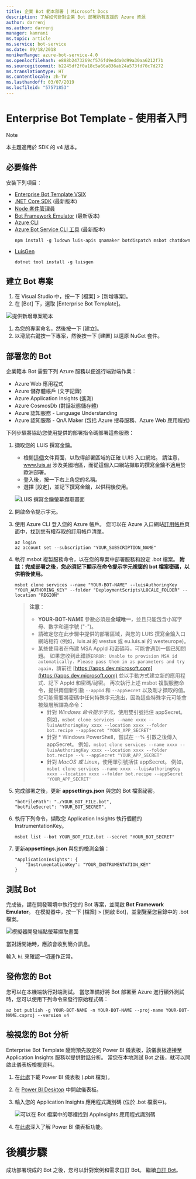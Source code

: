 ```yaml
---
title: 企業 Bot 範本部署 | Microsoft Docs
description: 了解如何針對企業 Bot 部署所有支援的 Azure 資源
author: darrenj
ms.author: darrenj
manager: kamrani
ms.topic: article
ms.service: bot-service
ms.date: 09/18/2018
monikerRange: azure-bot-service-4.0
ms.openlocfilehash: e888b2473269cf576fd9edda0d99a30aa6212f7b
ms.sourcegitcommit: b2245df2f0a18c5a66a836ab24a573fd70c7d272
ms.translationtype: HT
ms.contentlocale: zh-TW
ms.lasthandoff: 03/07/2019
ms.locfileid: "57571853"
---
```

# <a name="enterprise-bot-template---getting-started"></a>Enterprise Bot Template - 使用者入門

> [!NOTE]
> 本主題適用於 SDK 的 v4 版本。 

## <a name="prerequisites"></a>必要條件

安裝下列項目：
- [Enterprise Bot Template VSIX](https://marketplace.visualstudio.com/items?itemName=BotBuilder.botbuilderv4enterprise)
- [.NET Core SDK](https://www.microsoft.com/net/download) (最新版本)
- [Node 套件管理員](https://nodejs.org/en/)
- [Bot Framework Emulator](https://docs.microsoft.com/en-us/azure/bot-service/bot-service-debug-emulator?view=azure-bot-service-4.0) (最新版本)
- [Azure CLI](https://docs.microsoft.com/en-us/cli/azure/install-azure-cli?view=azure-cli-latest)
- [Azure Bot Service CLI 工具](https://github.com/Microsoft/botbuilder-tools) (最新版本)
    ```shell
    npm install -g ludown luis-apis qnamaker botdispatch msbot chatdown
    ```
- [LuisGen](https://github.com/Microsoft/botbuilder-tools/blob/master/packages/LUISGen/src/npm/readme.md)
    ```shell
    dotnet tool install -g luisgen
    ```

## <a name="create-your-bot-project"></a>建立 Bot 專案
1. 在 Visual Studio 中，按一下 [檔案] > [新增專案]。
1. 在 [Bot] 下，選取 [Enterprise Bot Template]。

![提供新增專案範本](media/enterprise-template/new_project.jpg)

1. 為您的專案命名，然後按一下 [建立]。
1. 以滑鼠右鍵按一下專案，然後按一下 [建置] 以還原 NuGet 套件。

## <a name="deploy-your-bot"></a>部署您的 Bot

企業範本 Bot 需要下列 Azure 服務以便進行端對端作業：
- Azure Web 應用程式
- Azure 儲存體帳戶 (文字記錄)
- Azure Application Insights (遙測)
- Azure CosmosDb (對話狀態儲存體)
- Azure 認知服務 - Language Understanding
- Azure 認知服務 - QnA Maker (包括 Azure 搜尋服務、Azure Web 應用程式)

下列步驟將協助您使用提供的部署指令碼部署這些服務：

1. 擷取您的 LUIS 撰寫金鑰。
   - 檢閱[這個](https://docs.microsoft.com/en-us/azure/cognitive-services/luis/luis-reference-regions)文件頁面，以取得部署區域的正確 LUIS 入口網站。 請注意， www.luis.ai 涉及美國地區，而從這個入口網站擷取的撰寫金鑰不適用於歐洲部署。
   - 登入後，按一下右上角您的名稱。
   - 選擇 [設定]，並記下撰寫金鑰，以供稍後使用。
    
    ![LUIS 撰寫金鑰螢幕擷取畫面](./media/enterprise-template/luis_authoring_key.jpg)

1. 開啟命令提示字元。
1. 使用 Azure CLI 登入您的 Azure 帳戶。 您可以在 Azure 入口網站[訂用帳戶](https://ms.portal.azure.com/#blade/Microsoft_Azure_Billing/SubscriptionsBlade)頁面中，找到您有權存取的訂用帳戶清單。
    ```shell
    az login
    az account set --subscription "YOUR_SUBSCRIPTION_NAME"
    ```

1. 執行 msbot 複製服務命令，以在您的專案中部署服務和設定 .bot 檔案。 **附註：完成部署之後，您必須記下顯示在命令提示字元視窗的 bot 檔案密碼，以供稍後使用。**

    ```shell
    msbot clone services --name "YOUR-BOT-NAME" --luisAuthoringKey "YOUR_AUTHORING_KEY" --folder "DeploymentScripts\LOCALE_FOLDER" --location "REGION"
    ```

    > **注意**：
    >- **YOUR-BOT-NAME** 參數必須是**全域唯一**，並且只能包含小寫字母、數字和連字號 ("-")。
    >- 請確定您在此步驟中提供的部署區域，與您的 LUIS 撰寫金鑰入口網站相符 (例如，luis.ai 的 westus 或 eu.luis.ai 的 westeurope)。
    >- 某些使用者在佈建 MSA AppId 和密碼時，可能會遇到一個已知問題。 如果您收到此錯誤`ERROR: Unable to provision MSA id automatically. Please pass them in as parameters and try again`，請前往 [https://apps.dev.microsoft.com](https://apps.dev.microsoft.com) 並以手動方式建立新的應用程式、記下 AppId 和密碼/祕密。 再次執行上述 msbot 複製服務命令，提供兩個新引數 `--appId` 和 `--appSecret` 以及剛才擷取的值。 您可能需要將密碼中任何特殊字元逸出，因為這些特殊字元可能會被殼層解譯為命令：
    >   - 針對 *Windows 命令提示字元*，使用雙引號括住 appSecret。 例如，`msbot clone services --name xxxx --luisAuthoringKey xxxx --location xxxx --folder bot.recipe --appSecret "YOUR_APP_SECRET"`
    >   - 針對 * Windows PowerShell，嘗試在 --% 引數之後傳入 appSecret。 例如，`msbot clone services --name xxxx --luisAuthoringKey xxxx --location xxxx --folder bot.recipe --% --appSecret "YOUR_APP_SECRET"`
    >   - 針對 *MacOS 或 Linux*，使用單引號括住 appSecret。 例如，`msbot clone services --name xxxx --luisAuthoringKey xxxx --location xxxx --folder bot.recipe --appSecret 'YOUR_APP_SECRET'`

1. 完成部署之後，更新 **appsettings.json** 與您的 Bot 檔案祕密。 
    
    ```
    "botFilePath": "./YOUR_BOT_FILE.bot",
    "botFileSecret": "YOUR_BOT_SECRET",
    ```
1. 執行下列命令，擷取您 Application Insights 執行個體的 InstrumentationKey。
    ```
    msbot list --bot YOUR_BOT_FILE.bot --secret "YOUR_BOT_SECRET"
    ```

1. 更新**appsettings.json** 與您的檢測金鑰：

    ```
    "ApplicationInsights": {
        "InstrumentationKey": "YOUR_INSTRUMENTATION_KEY"
    }
    ```

## <a name="test-your-bot"></a>測試 Bot

完成後，請在開發環境中執行您的 Bot 專案，並開啟 **Bot Framework Emulator**。 在模擬器中，按一下 [檔案] > [開啟 Bot]，並瀏覽至您目錄中的 .bot 檔案。

![模擬器開發端點螢幕擷取畫面](./media/enterprise-template/development_endpoint.jpg)

當對話開始時，應該會收到簡介訊息。

輸入 ```hi``` 來確認一切運作正常。

## <a name="publish-your-bot"></a>發佈您的 Bot

您可以在本機端執行對端測試。 當您準備好將 Bot 部署至 Azure 進行額外測試時，您可以使用下列命令來發行原始程式碼：

```shell
az bot publish -g YOUR-BOT-NAME -n YOUR-BOT-NAME --proj-name YOUR-BOT-NAME.csproj --version v4
```

## <a name="view-your-bot-analytics"></a>檢視您的 Bot 分析
Enterprise Bot Template 隨附預先設定的 Power BI 儀表板，該儀表板連接至 Application Insights 服務以提供對話分析。 當您在本地測試 Bot 之後，就可以開啟此儀表板檢視資料。 

1. 在[此處](https://github.com/Microsoft/AI/blob/master/solutions/analytics/ConversationalAnalyticsSample_02132019.pbit)下載 Power BI 儀表板 (.pbit 檔案)。
1. 在 [Power BI Desktop](https://powerbi.microsoft.com/en-us/desktop/) 中開啟儀表板。
1. 輸入您的 Application Insights 應用程式識別碼 (位於 .bot 檔案中)。

    ![可以在 Bot 檔案中的哪裡找到 AppInsights 應用程式識別碼](./media/enterprise-template/appInsights_appId.jpg)

1. 在[此處](https://github.com/Microsoft/AI/tree/master/solutions/analytics)深入了解 Power BI 儀表板功能。

# <a name="next-steps"></a>後續步驟

成功部署現成的 Bot 之後，您可以針對案例和需求自訂 Bot。 繼續[自訂 Bot](bot-builder-enterprise-template-customize.md)。
